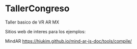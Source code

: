 # TallerCongreso
Taller basico de VR AR MX

Sitios web de interes para los ejemplos:

MindAR
https://hiukim.github.io/mind-ar-js-doc/tools/compile/

